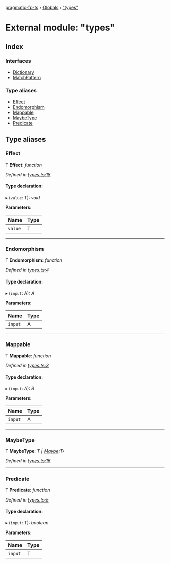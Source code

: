 [pragmatic-fp-ts](../README.md) › [Globals](../globals.md) › ["types"](_types_.md)

# External module: "types"

## Index

### Interfaces

* [Dictionary](../interfaces/_types_.dictionary.md)
* [MatchPattern](../interfaces/_types_.matchpattern.md)

### Type aliases

* [Effect](_types_.md#effect)
* [Endomorphism](_types_.md#endomorphism)
* [Mappable](_types_.md#mappable)
* [MaybeType](_types_.md#maybetype)
* [Predicate](_types_.md#predicate)

## Type aliases

###  Effect

Ƭ **Effect**: *function*

*Defined in [types.ts:18](https://github.com/hermann-p/pragmatic-fp-ts/blob/f524289/src/types.ts#L18)*

#### Type declaration:

▸ (`value`: T): *void*

**Parameters:**

Name | Type |
------ | ------ |
`value` | T |

___

###  Endomorphism

Ƭ **Endomorphism**: *function*

*Defined in [types.ts:4](https://github.com/hermann-p/pragmatic-fp-ts/blob/f524289/src/types.ts#L4)*

#### Type declaration:

▸ (`input`: A): *A*

**Parameters:**

Name | Type |
------ | ------ |
`input` | A |

___

###  Mappable

Ƭ **Mappable**: *function*

*Defined in [types.ts:3](https://github.com/hermann-p/pragmatic-fp-ts/blob/f524289/src/types.ts#L3)*

#### Type declaration:

▸ (`input`: A): *B*

**Parameters:**

Name | Type |
------ | ------ |
`input` | A |

___

###  MaybeType

Ƭ **MaybeType**: *T | [Maybe](_maybe_.md#maybe)‹T›*

*Defined in [types.ts:16](https://github.com/hermann-p/pragmatic-fp-ts/blob/f524289/src/types.ts#L16)*

___

###  Predicate

Ƭ **Predicate**: *function*

*Defined in [types.ts:5](https://github.com/hermann-p/pragmatic-fp-ts/blob/f524289/src/types.ts#L5)*

#### Type declaration:

▸ (`input`: T): *boolean*

**Parameters:**

Name | Type |
------ | ------ |
`input` | T |
